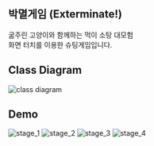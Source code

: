## 박멸게임 (Exterminate!)
굶주린 고양이와 함께하는 먹이 소탕 대모험<br>
화면 터치를 이용한 슈팅게임입니다.


## Class Diagram
![class diagram](https://user-images.githubusercontent.com/70834187/123378286-81ee0500-d5c7-11eb-875d-aa3a38a5c3a4.png)


## Demo
![stage_1](https://user-images.githubusercontent.com/70834187/123377485-215ec800-d5c7-11eb-8f42-15a37d3d3b3f.gif)
![stage_2](https://user-images.githubusercontent.com/70834187/123378252-769ad980-d5c7-11eb-9d3f-741821b3b393.gif)
![stage_3](https://user-images.githubusercontent.com/70834187/123378254-77cc0680-d5c7-11eb-89e7-5a9fa027d22e.gif)
![stage_4](https://user-images.githubusercontent.com/70834187/123378258-78fd3380-d5c7-11eb-8971-829f8992d088.gif)
